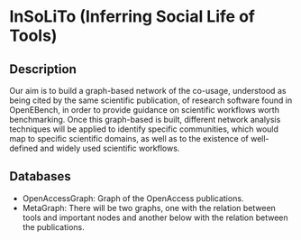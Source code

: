 # InSoLiTo (Inferring Social Life of Tools)

## Description
Our aim is to build a graph-based network of the co-usage, understood as being cited by the same scientific publication, of research software found in OpenEBench, in order to provide guidance on scientific workflows worth benchmarking. Once this graph-based is built, different network analysis techniques will be applied to identify specific communities, which would map to specific scientific domains, as well as to the existence of well-defined and widely used scientific workflows.

## Databases

- OpenAccessGraph: Graph of the OpenAccess publications.
- MetaGraph: There will be two graphs, one with the relation between tools and important nodes and another below with the relation between the publications.
